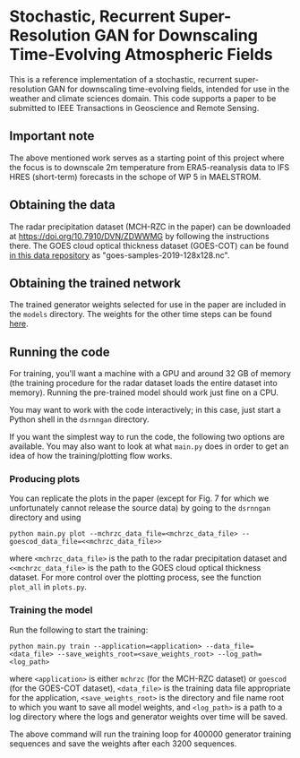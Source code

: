 # Stochastic, Recurrent Super-Resolution GAN for Downscaling Time-Evolving Atmospheric Fields

This is a reference implementation of a stochastic, recurrent super-resolution GAN for downscaling time-evolving fields, intended for use in the weather and climate sciences domain. This code supports a paper to be submitted to IEEE Transactions in Geoscience and Remote Sensing.

## Important note

The above mentioned work serves as a starting point of this project where the focus is to downscale 2m temperature from ERA5-reanalysis data to IFS HRES (short-term) forecasts in the schope of WP 5 in MAELSTROM.

## Obtaining the data

The radar precipitation dataset (MCH-RZC in the paper) can be downloaded at https://doi.org/10.7910/DVN/ZDWWMG by following the instructions there. The GOES cloud optical thickness dataset (GOES-COT) can be found [in this data repository](https://doi.org/10.5281/zenodo.3835849) as "goes-samples-2019-128x128.nc".

## Obtaining the trained network

The trained generator weights selected for use in the paper are included in the `models` directory. The weights for the other time steps can be found [here](https://doi.org/10.5281/zenodo.3835849).

## Running the code

For training, you'll want a machine with a GPU and around 32 GB of memory (the training procedure for the radar dataset loads the entire dataset into memory). Running the pre-trained model should work just fine on a CPU.

You may want to work with the code interactively; in this case, just start a Python shell in the `dsrnngan` directory.

If you want the simplest way to run the code, the following two options are available. You may also want to look at what `main.py` does in order to get an idea of how the training/plotting flow works.

### Producing plots

You can replicate the plots in the paper (except for Fig. 7 for which we unfortunately cannot release the source data) by going to the `dsrnngan` directory and using
```
python main.py plot --mchrzc_data_file=<mchrzc_data_file> --goescod_data_file=<<mchrzc_data_file>>
```
where `<mchrzc_data_file>` is the path to the radar precipitation dataset and `<<mchrzc_data_file>` is the path to the GOES cloud optical thickness dataset. For more control over the plotting process, see the function `plot_all` in `plots.py`.

### Training the model

Run the following to start the training:
```
python main.py train --application=<application> --data_file=<data_file> --save_weights_root=<save_weights_root> --log_path=<log_path>
```
where `<application>` is either `mchrzc` (for the MCH-RZC dataset) or `goescod` (for the GOES-COT dataset), `<data_file>` is the training data file appropriate for the application, `<save_weights_root>` is the directory and file name root to which you want to save all model weights, and `<log_path>` is a path to a log directory where the logs and generator weights over time will be saved. 

The above command will run the training loop for 400000 generator training sequences and save the weights after each 3200 sequences.

